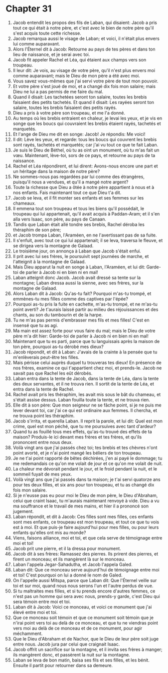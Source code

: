 # Chapter 31

1. Jacob entendit les propos des fils de Laban, qui disaient: Jacob a pris tout ce qui était à notre père, et c'est avec le bien de notre père qu'il s'est acquis toute cette richesse.
2. Jacob remarqua aussi le visage de Laban; et voici, il n'était plus envers lui comme auparavant.
3. Alors l'Éternel dit à Jacob: Retourne au pays de tes pères et dans ton lieu de naissance, et je serai avec toi.
4. Jacob fit appeler Rachel et Léa, qui étaient aux champs vers son troupeau.
5. Il leur dit: Je vois, au visage de votre père, qu'il n'est plus envers moi comme auparavant; mais le Dieu de mon père a été avec moi.
6. Vous savez vous-mêmes que j'ai servi votre père de tout mon pouvoir.
7. Et votre père s'est joué de moi, et a changé dix fois mon salaire; mais Dieu ne lui a pas permis de me faire du mal.
8. Quand il disait: Les tachetées seront ton salaire, toutes les brebis faisaient des petits tachetés. Et quand il disait: Les rayées seront ton salaire, toutes les brebis faisaient des petits rayés.
9. Dieu a pris à votre père son troupeau, et me l'a donné.
10. Au temps où les brebis entraient en chaleur, je levai les yeux, et je vis en songe que les boucs qui couvraient les brebis étaient rayés, tachetés et marquetés.
11. Et l'ange de Dieu me dit en songe: Jacob! Je répondis: Me voici!
12. Il dit: Lève les yeux, et regarde: tous les boucs qui couvrent les brebis sont rayés, tachetés et marquetés; car j'ai vu tout ce que te fait Laban.
13. Je suis le Dieu de Béthel, où tu as oint un monument, où tu m'as fait un vœu. Maintenant, lève-toi, sors de ce pays, et retourne au pays de ta naissance.
14. Rachel et Léa répondirent, et lui dirent: Avons-nous encore une part et un héritage dans la maison de notre père?
15. Ne sommes-nous pas regardées par lui comme des étrangères, puisqu'il nous a vendues, et qu'il a mangé notre argent?
16. Toute la richesse que Dieu a ôtée à notre père appartient à nous et à nos enfants. Fais maintenant tout ce que Dieu t'a dit.
17. Jacob se leva, et il fit monter ses enfants et ses femmes sur les chameaux.
18. Il emmena tout son troupeau et tous les biens qu'il possédait, le troupeau qui lui appartenait, qu'il avait acquis à Paddan-Aram; et il s'en alla vers Isaac, son père, au pays de Canaan.
19. Tandis que Laban était allé tondre ses brebis, Rachel déroba les théraphim de son père;
20. et Jacob trompa Laban, l'Araméen, en ne l'avertissant pas de sa fuite.
21. Il s'enfuit, avec tout ce qui lui appartenait; il se leva, traversa le fleuve, et se dirigea vers la montagne de Galaad.
22. Le troisième jour, on annonça à Laban que Jacob s'était enfui.
23. Il prit avec lui ses frères, le poursuivit sept journées de marche, et l'atteignit à la montagne de Galaad.
24. Mais Dieu apparut la nuit en songe à Laban, l'Araméen, et lui dit: Garde-toi de parler à Jacob ni en bien ni en mal!
25. Laban atteignit donc Jacob. Jacob avait dressé sa tente sur la montagne; Laban dressa aussi la sienne, avec ses frères, sur la montagne de Galaad.
26. Alors Laban dit à Jacob: Qu'as-tu fait? Pourquoi m'as-tu trompé, et emmènes-tu mes filles comme des captives par l'épée?
27. Pourquoi as-tu pris la fuite en cachette, m'as-tu trompé, et ne m'as-tu point averti? Je t'aurais laissé partir au milieu des réjouissances et des chants, au son du tambourin et de la harpe.
28. Tu ne m'as pas permis d'embrasser mes fils et mes filles! C'est en insensé que tu as agi.
29. Ma main est assez forte pour vous faire du mal; mais le Dieu de votre père m'a dit hier: Garde-toi de parler à Jacob ni en bien ni en mal!
30. Maintenant que tu es parti, parce que tu languissais après la maison de ton père, pourquoi as-tu dérobé mes dieux?
31. Jacob répondit, et dit à Laban: J'avais de la crainte à la pensée que tu m'enlèverais peut-être tes filles.
32. Mais périsse celui auprès duquel tu trouveras tes dieux! En présence de nos frères, examine ce qui t'appartient chez moi, et prends-le. Jacob ne savait pas que Rachel les eût dérobés.
33. Laban entra dans la tente de Jacob, dans la tente de Léa, dans la tente des deux servantes, et il ne trouva rien. Il sortit de la tente de Léa, et entra dans la tente de Rachel.
34. Rachel avait pris les théraphim, les avait mis sous le bât du chameau, et s'était assise dessus. Laban fouilla toute la tente, et ne trouva rien.
35. Elle dit à son père: Que mon seigneur ne se fâche point, si je ne puis me lever devant toi, car j'ai ce qui est ordinaire aux femmes. Il chercha, et ne trouva point les théraphim.
36. Jacob s'irrita, et querella Laban. Il reprit la parole, et lui dit: Quel est mon crime, quel est mon péché, que tu me poursuives avec tant d'ardeur?
37. Quand tu as fouillé tous mes effets, qu'as-tu trouvé des effets de ta maison? Produis-le ici devant mes frères et tes frères, et qu'ils prononcent entre nous deux.
38. Voilà vingt ans que j'ai passés chez toi; tes brebis et tes chèvres n'ont point avorté, et je n'ai point mangé les béliers de ton troupeau.
39. Je ne t'ai point rapporté de bêtes déchirées, j'en ai payé le dommage; tu me redemandais ce qu'on me volait de jour et ce qu'on me volait de nuit.
40. La chaleur me dévorait pendant le jour, et le froid pendant la nuit, et le sommeil fuyait de mes yeux.
41. Voilà vingt ans que j'ai passés dans ta maison; je t'ai servi quatorze ans pour tes deux filles, et six ans pour ton troupeau, et tu as changé dix fois mon salaire.
42. Si je n'eusse pas eu pour moi le Dieu de mon père, le Dieu d'Abraham, celui que craint Isaac, tu m'aurais maintenant renvoyé à vide. Dieu a vu ma souffrance et le travail de mes mains, et hier il a prononcé son jugement.
43. Laban répondit, et dit à Jacob: Ces filles sont mes filles, ces enfants sont mes enfants, ce troupeau est mon troupeau, et tout ce que tu vois est à moi. Et que puis-je faire aujourd'hui pour mes filles, ou pour leurs enfants qu'elles ont mis au monde?
44. Viens, faisons alliance, moi et toi, et que cela serve de témoignage entre moi et toi!
45. Jacob prit une pierre, et il la dressa pour monument.
46. Jacob dit à ses frères: Ramassez des pierres. Ils prirent des pierres, et firent un monceau; et ils mangèrent là sur le monceau.
47. Laban l'appela Jegar-Sahadutha, et Jacob l'appela Galed.
48. Laban dit: Que ce monceau serve aujourd'hui de témoignage entre moi et toi! C'est pourquoi on lui a donné le nom de Galed.
49. On l'appelle aussi Mitspa, parce que Laban dit: Que l'Éternel veille sur toi et sur moi, quand nous nous serons l'un et l'autre perdus de vue.
50. Si tu maltraites mes filles, et si tu prends encore d'autres femmes, ce n'est pas un homme qui sera avec nous, prends-y garde, c'est Dieu qui sera témoin entre moi et toi.
51. Laban dit à Jacob: Voici ce monceau, et voici ce monument que j'ai élevé entre moi et toi.
52. Que ce monceau soit témoin et que ce monument soit témoin que je n'irai point vers toi au delà de ce monceau, et que tu ne viendras point vers moi au delà de ce monceau et de ce monument, pour agir méchamment.
53. Que le Dieu d'Abraham et de Nachor, que le Dieu de leur père soit juge entre nous. Jacob jura par celui que craignait Isaac.
54. Jacob offrit un sacrifice sur la montagne, et il invita ses frères à manger; ils mangèrent donc, et passèrent la nuit sur la montagne.
55. Laban se leva de bon matin, baisa ses fils et ses filles, et les bénit. Ensuite il partit pour retourner dans sa demeure.

